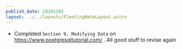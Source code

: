 ```yaml
---
publish_date: 20201203
layout: ../../layouts/FleetingNoteLayout.astro
---
```


- Completed `Section 9. Modifying Data` on https://www.postgresqltutorial.com/ . All good stuff to revise again
